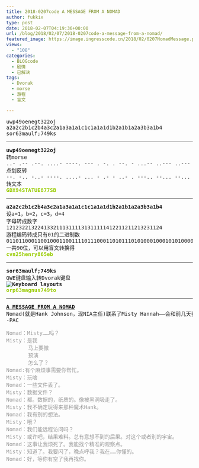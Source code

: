 ```yaml
---
title: 2018-0207code A MESSAGE FROM A NOMAD
author: fukkix
type: post
date: 2018-02-07T04:19:36+00:00
url: /blog/2018/02/07/2018-0207code-a-message-from-a-nomad/
featured_image: https://image.ingresscode.cn/2018/02/0207NomadMessage.png?x-oss-process=image/resize,m_fill,w_700,h_220
views:
  - "108"
categories:
  - BLOGcode
  - 剧情
  - 已解决
tags:
  - Dvorak
  - morse
  - 游程
  - 盲文

---
```

<pre>uwp49oenegt322oj
a2a2c2b1c2b4a3c2a1a3a1a1c1c1a1a1d1b2a1b1a2a3b3a1b4
sor63maulf;749ks<!--more--></pre>

* * *

<pre><strong>uwp49oenegt322oj
</strong>转morse<strong>
</strong>..- .-- .--. ....- ----. --- . -. . --. - ...-- ..--- ..--- --- .---
点划反转
--. -.. -..- ----. ....- ... - .- - ..- . ---.. --... --... ... -...
转文本
<span style="color: #99cc00;"><strong>GDX94STATUE877SB</strong></span></pre>

* * *

<pre><strong>a2a2c2b1c2b4a3c2a1a3a1a1c1c1a1a1d1b2a1b1a2a3b3a1b4
</strong>设a=1，b=2，c=3，d=4
字母转成数字<strong>
</strong>12123221322413321113111131311111412211211213231124
游程编码转成只有01的二进制数
011011000110010001100111101110001101011101010001000101010000100110100101101110011101001111
一共90位，可以用盲文转换得
<span style="color: #99cc00;"><strong>cvn25henry865eb</strong></span></pre>

* * *

<pre><strong>sor63maulf;749ks
</strong>QWE键盘输入转Dvorak键盘<strong>
<img src="https://www.geocachingtoolbox.com/pages/dvorakKeyboard/keyboardLayouts.jpg" alt="Keyboard layouts" />
<span style="color: #99cc00;">orp63magnus749to</span></strong></pre>

* * *

<pre><strong><a href="http://investigate.ingress.com/2018/02/07/a-message-from-a-nomad/">A MESSAGE FROM A NOMAD
</a></strong>Nomad(就是Hank Johnson，现NIA主任)联系了Misty Hannah——会和前几天我们听说的文件丢失有关吗？
-PAC

<span style="color: #999999;">Nomad：Misty……吗？</span>
<span style="color: #999999;">Misty：是我</span>
<span style="color: #999999;">       马上要撤</span>
<span style="color: #999999;">       预演</span>
<span style="color: #999999;">       怎么了？</span>
<span style="color: #999999;">Nomad:有个麻烦事需要你帮忙。</span>
<span style="color: #999999;">Misty：玩啥</span>
<span style="color: #999999;">Nomad：一些文件丢了。</span>
<span style="color: #999999;">Misty：数据文件？</span>
<span style="color: #999999;">Nomad：都。数据的，纸质的。像被黑洞吸走了。</span>
<span style="color: #999999;">Misty：我不确定玩得来那种魔术Hank。</span>
<span style="color: #999999;">Nomad：我有别的想法。</span>
<span style="color: #999999;">Misty：哦？</span>
<span style="color: #999999;">Nomad：我们能远程访问吗？</span>
<span style="color: #999999;">Misty：或许吧，结果难料。总有意想不到的后果。对这个或者别的宇宙。</span>
<span style="color: #999999;">Nomad：这事让我烦死了。我能找个精准的观察点。</span>
<span style="color: #999999;">Misty：知道了。我要闪了，晚点呼我？我在……你懂的。</span>
<span style="color: #999999;">Nomad：好，等你有空了我再找你。</span></pre>